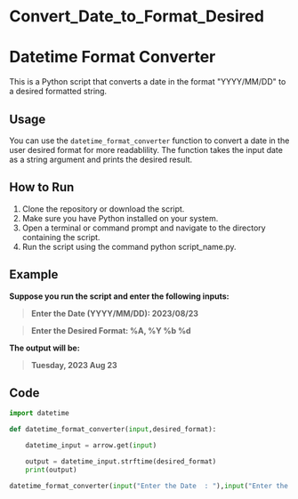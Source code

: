 # Convert_Date_to_Format_Desired
# Datetime Format Converter

This is a Python script that converts a date in the format "YYYY/MM/DD" to a desired formatted string.

## Usage

You can use the `datetime_format_converter` function to convert a date in the user desired format for more readablility. The function takes the input date as a string argument and prints the desired result.

## How to Run

1. Clone the repository or download the script.
2. Make sure you have Python installed on your system.
3. Open a terminal or command prompt and navigate to the directory containing the script.
4. Run the script using the command python script_name.py.

## Example

**Suppose you run the script and enter the following inputs:**


> **Enter the Date (YYYY/MM/DD):  2023/08/23**

> **Enter the Desired Format:     %A, %Y %b %d**

**The output will be:**

> **Tuesday, 2023 Aug 23**


## Code
```python
import datetime

def datetime_format_converter(input,desired_format):

    datetime_input = arrow.get(input)

    output = datetime_input.strftime(desired_format)
    print(output)

datetime_format_converter(input("Enter the Date  : "),input("Enter the Desired Format : "))


